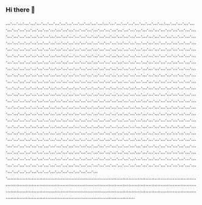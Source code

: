 ### Hi there 👋

…·…·…·…·…·…·…·…·…·…·…·…·…·…·…·…·…·…·…·…·…·…·…·…·…·…·…·…·…·…·…·…·…·…·…·…·…·…·…·…·…·…·…·…·…·…·…·…·…·…·…·…·…·…·…·…·…·…·…·…·…·…·…·…·…·…·…·…·…·…·…·…·…·…·…·…·…·…·…·…·…·…·…·…·…·…·…·…·…·…·…·…·…·…·…·…·…·…·…·…·…·…·…·…·…·…·…·…·…·…·…·…·…·…·…·…·…·…·…·…·…·…·…·…·…·…·…·…·…·…·…·…·…·…·…·…·…·…·…·…·…·…·…·…·…·…·…·…·…·…·…·…·…·…·…·…·…·…·…·…·…·…·…·…·…·…·…·…·…·…·…·…·…·…·…·…·…·…·…·…·…·…·…·…·…·…·…·…·…·…·…·…·…·…·…·…·…·…·…·…·…·…·…·…·…·…·…·…·…·…·…·…·…·…·…·…·…·…·…·…·…·…·…·…·…·…·…·…·…·…·…·…·…·…·…·…·…·…·…·…·…·…·…·…·…·…·…·…·…·…·…·…·…·…·…·…·…·…·…·…·…·…·…·…·…·…·…·…·…·…·…·…·…·…·…·…·…·…·…·…·…·…·…·…·…·…·…·…·…·…·…·…·…·…·…·…·…·…·…·…·…·…·…·…·…·…·…·…·…·…·…·…·…·…·…·…·…·…·…·…·…·…·…·…·…·…·…·…·…·…·…·…·…·…·…·…·…·…·…·…·…·…·…·…·…·…·…·…·…·…·…·…·…·…·…·…·…·…·…·…·…·…·…·…·…·…·…·…·…·…·…·…·…·…·…·…·…·…·…·…·…·…·…·…·…·…·…·…·…·…·…·…·…·…·…·…·…·…·…·…·…·…·…·…·…·…·…·…·…·…·…·…·…·…·…·…·…·…·…·…·…·…·…·…·…·…·…·…·…·…·…·…·…·…·…·…·…·…·…·…·…·…·…·…·…·…·…·…·…·…·…·…·…·…·…·…·…·…·…·…·…·…·…·…·…·…·…·…·…·…·…·…·…·…·…·…·…·…·…·…·…·…·…·…·…·…·…·…·…·…·…·…·…·…·…·…·…·…·…·…·…·…·…·…·…·…·…·…·…·…·…·…·…·…·…·…·…·…·…·…·…·…·…·…·…·…·…·…·…·…·…·…·…·…·…·…·…·…·…·…·…·…·…·…·…·…·…·…·…·…·…·…·…·…·…·…·…·…·…·…·…·…·…·…·…·…·…·…·…·…·…·…·…·…·…·…·…·…·…·…·…·…·…·…·…·…·…·…·…·…·…·…·…·…·…·…·…·…·…·…·…·…·…·…·…·…·…·…·…·…·…·…·…·…·…·…·…·…·…·…·…·…·…·…·…·…·…·…·…·…·…·…·…·…·…·…·…·…·…·…·…·…·…·…·…·…·…·…·…·…·…·…·…·…·…·…·…·…·…·…·…·…·…·…·…·…·…·…·…·…·…·…·…·…·…·…·…·…·…·…·…·…·…·…·…·…·…·…·…·…·…·…·…·…·…·…·…·…·…·…·…·…·…·…·…·…·…·…·…·…·…·…·…·…·…·…·…·…·…·…·…·…·…·…·…·…·…·…·.......................................................................................................................................................................................................................................................................................................................................................................................................................................................................